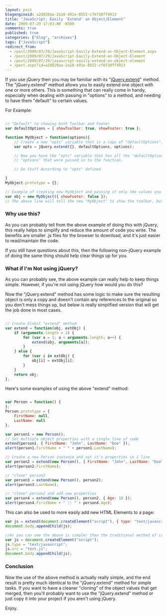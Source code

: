 ```yaml
---
layout: post
blogengineid: a2d820aa-2a18-491e-8552-cf6f30ff4913
title: "JavaScript: Easily 'Extend' an Object/Element"
date: 2009-07-29 17:03:00 -0500
comments: true
published: true
categories: ["blog", "archives"]
tags: ["JavaScript"]
redirect_from: 
  - /post/2009/07/29/JavaScript-Easily-Extend-an-Object-Element.aspx
  - /post/2009/07/29/JavaScript-Easily-Extend-an-Object-Element
  - /post/2009/07/29/javascript-easily-extend-an-object-element
  - /post.aspx?id=a2d820aa-2a18-491e-8552-cf6f30ff4913
---
```

<!-- more -->

If you use jQuery then you may be familiar with its "<a href="http://docs.jquery.com/Utilities/jQuery.extend">jQuery.extend</a>" method. The "jQuery.extend" method allows you to easily extend one object with one or more others. This is something that can really come in handy, especially when dealing with passing in "options" to a method, and needing to have them "default" to certain values.

For Example:

```javascript

// "Default" to showing both Toolbar and Footer
var defaultOptions = { showToolbar: true, showFooter: true };

function MyObject = function(options){
    // Create a new "opts" variable that is a copy of "defaultOptions", then apply all values from "options"
    var opts = jQuery.extend({}, defaultOptions, options);

    // Now you have the "opts" variable that has all the "defaultOptions" values merged with the
    // "options" that were passed in to the function.

    // Do Stuff According to "opts" defined

}
MyObject.prototype = {};

// Example of creating new MyObject and passing it only the values you want to override the defaults
var obj = new MyObject({ showFooter: false });
// The above line will tell the new "MyObject" to show the toolbar, but not the footer.

```
<h3>Why use this?</h3>

As you can probably tell from the above example of doing this with jQuery, this really helps to simplify and reduce the amount of code you write. The benefits are smaller .js files for the browser to download, and it's just easier to read/maintain the code.

If you still have questions about this, then the following non-jQuery example of doing the same thing should help clear things up for you.
<h3>What if I'm Not using jQuery?
</h3>

As you can probably see, the above example can really help to keep things simple. However, if you're not using jQuery how would you do this?

Now the "jQuery.extend" method has some logic to make sure the resulting object is only a copy and doesn't contain any references to the original so you don't mess things up, but below is really simplified version that will get the job done in most cases.

```javascript

// Create Global "extend" method
var extend = function(obj, extObj) {
    if (arguments.length > 2) {
        for (var a = 1; a < arguments.length; a++) {
            extend(obj, arguments[a]);
        }
    } else {
        for (var i in extObj) {
            obj[i] = extObj[i];
        }
    }
    return obj;
};

```

Here's some examples of using the above "extend" method:

```javascript

var Person = function() {
};
Person.prototype = {
    FirstName: null,
    LastName: null
};        

var person1 = new Person();
// Set multiple object properties with a single line of code
extend(person1, { FirstName: "John", LastName: "Doe" });
alert(person1.FirstName + " " + person1.LastName);

// Create a new Person instance and set it's properties in 1 line
var person2 = extend(new Person(), { FirstName: "John", LastName: "Doe" });
alert(person2.FirstName);

// "clone" person2
var person3 = extend(new Person(), person2);
alert(person3.LastName);

// "clone" person2 and add new properties
var person4 = extend(new Person(), person2, { Age: 18 });
alert(person4.FirstName + " :: " + person4.Age);

```

This can also be used to more easily add new HTML Elements to a page:

```javascript
var js = extend(document.createElement("script"), { type: "text/javascript", src: "test.js" });
document.body.appendChild(js);

//As you can see the above is simpler than the traditional method of creating a new <script> Element
var js = document.createElement("script");
js.type = "text/javascript";
js.src = "test.js";
document.body.appendChild(js);

```
<h3>Conclusion</h3>

Now the use of the above method is actually really simple, and the end result is pretty much identical to the "jQuery.extend" method for simple tasks. If you want to have a cleaner "cloning" of the object values that get merged, then you'll probably want to use the "jQuery.extend" method or just copy it into your project if you aren't using jQuery.

Enjoy.
